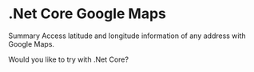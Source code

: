 # .Net Core Google Maps

Summary
Access latitude and longitude information of any address with Google Maps.

Would you like to try with .Net Core?

